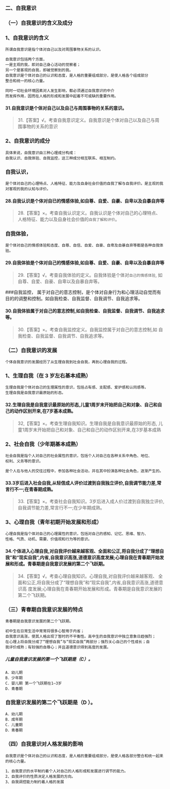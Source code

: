 
### 二、自我意识 
### （一）自我意识的含义及成分
### 1、自我意识的含义
    所谓自我意识是指个体对自己以及对周围事物关系的认识。
    
    自我意识包括两个方面，
    一是主观的我，即对自己身心活动的觉察者；
    另一个是客观的自我，即被觉察到的我。
    自我意识是个体对自己的认识和态度，是人格的重要组成部分，是使人格各个组成部分
    整合和统一的核心力量。
    
    同时一切社会环境因素对人发生影响，都必须通过自我意识的中介
    而发挥作用，因而在人格的形成和发展中起着不可或缺的重要作用。
    
    
#### 31.自我意识是个体对自己以及自己与周围事物的关系的意识。
>   31.【答案】√。考查自我意识定义。自我意识是个体对自己以及自己与周
    围事物的关系的意识    
    
### 2、自我意识的成分
    具体来说，自我意识由三种心理成分构成：
    自我认识、自我体验、自我监控，这三种成分相互联系、相互制约。

### 自我认识，
    是个体对自己的心理特点、人格特征、能力及自身社会价值的自我了解与自我评价。是主观的我对客观的我的认知与评价。


#### 28.自我认识是个体对自已的情感体验,如自尊、自爱、自豪、自卑以及自暴自弃等
>   28.【答案】×。考查自我认识定义。自我认识是个体对自己的心理特点、
    人格特征、能力以及自身社会价值的`自我了解和评价`。     
    
### 自我体验，
    是个体对自己的情感体验和态度、自尊、自信、自爱、自豪、自卑及自暴自弃等都是各种自我体验。

#### 29.自我体验是个体对自己的情感体验,如自尊、自爱、自豪、自卑以及自暴自弃等
>   29.【答案】√。考查自我体验的定义。自我体验是个体对`自己的情感体验`,
    如自尊、自爱、自豪、自卑以及自暴自弃等。    
    
###自我监控，
    属于对自己的意志控制，是个体对自身行为和心理活动自觉而有目的的调整和控制。如自我检查、自我监督、自我调节、自我追求等。
    
#### 30.自我体验属于对自己的意志控制,如自我检查、自我监督、自我调节、自我追求等。
>   30.【答案】×。考查自我监控定义。自我监控属于对自己的意志控制,如
    自我检查、自我监督、自我调节、自我追求等。    

### （二）自我意识的发展
    个体自我意识的发展经历了从生理自我到社会自我，再到心理自我的过程。

### 1、生理自我（在 3 岁左右基本成熟）
    生理自我是个体对自己的生理属性的意识，包括占有感、支配感、爱护感和认同感等。
    生理自我是自我意识最原始的形态。

#### 32.生理自我是自我意识最原始的形态,儿童1周岁末开始把自己和对象、自己和自己的动作区别开来,在7岁基本成熟。
>   32,【答案】×。考查生理自我知识。生理自我是自我意识最原始的形态,
    儿童1周岁末开始把自己和对象、自己和自己的动作区别开来,在3岁基本成熟    


### 2、社会自我（少年期基本成熟）
    社会自我是指个人对自己的社会属性的意识，包括个人对自己在各种关系中角色、地位、
    权利、义务等的意识。
    
    是个人在与他人的交往过程中，参加各种社会活动，并在其中扮演各种社会角色，逐渐产生的。

#### 33.3岁后进入社会自我,从轻信成人评价过渡到自我独立评价,自我调节能力差,常言行不一;在青春期成熟。
>   33.【答案】×。考查社会自我知识。3岁后进入成人价过渡到自我独立评价,自我调节能力差,常言行不一;在少年期成熟。   
    
### 3、心理自我（青年初期开始发展和形成）
    心理自我是指个体对自己的心理属性的意识，包括对自己的感知、记忆、思维、智力、
    性格、气质、动机、需要、价值观和行为等的意识。

#### 34.个体进入心理自我,对自我评价越来越客观、全面和公正,将自我分成了“理想自我”和“现实自我”,内省,自我意识高涨,道德意识高度发展;心理自我在青春期开始发展和形成。青春期是自我意识发展的第二个飞跃期。
>   34.【答案】√。考查心理自我知识。心理自我,对自我评价越来越客观、
    全面和公正,将自我分成了“理想自我”和“现实自我”,内省,自我意识高涨,道德意识高
    度发展;心理自我在青春期开始发展和形成。青春期是自我意识发展的第二个飞跃期。


### （三）青春期自我意识发展的特点
    青春期是自我意识发展的第二个飞跃期。

    初中生在日常生活中常常将很多心智用于内省；
    自我意识高涨，使其人格出现了暂时的不平衡性。高中生的自我意识中独立意象日趋强烈；
    在心理上将自我分成了“理想自我”与“现实自我”两部分；强烈关心自己的个性成长；自
    我评价成熟；有较强的自尊心；并且道德意识得到高度的发展。

##### 儿童自我意识发展的第一个飞跃期是（C）。
    A．幼儿期
    B．少年期
    C．婴儿期 第一个飞跃期在1—3岁
    D．青春期

### 自我意识发展的第二个飞跃期是（D ）。
    A．幼儿期 
    B．成年期
    C．儿童期 
    D．青春期    

### （四）自我意识对人格发展的影响
    自我意识是个体对自己的认识和态度，是人格的重要组成部分，是使人格各部分整合和统一起来的核心力量。
    
    1、自我意识的水平制约着个人对自己的人格形成和发展进行调节的能力。
    2、自我评价的性质决定人格发展的方向。
    3、自我调控能力制约着人格的发展